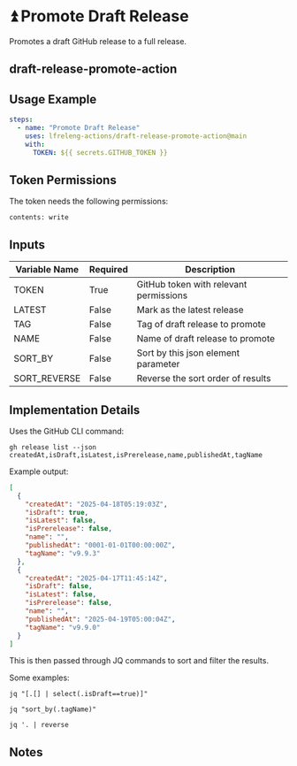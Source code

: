 <!--
# SPDX-License-Identifier: Apache-2.0
# SPDX-FileCopyrightText: 2025 The Linux Foundation
-->

# ⏫ Promote Draft Release

Promotes a draft GitHub release to a full release.

## draft-release-promote-action

## Usage Example

<!-- markdownlint-disable MD046 -->

```yaml
steps:
  - name: "Promote Draft Release"
    uses: lfreleng-actions/draft-release-promote-action@main
    with:
      TOKEN: ${{ secrets.GITHUB_TOKEN }}
```

<!-- markdownlint-enable MD046 -->

## Token Permissions

The token needs the following permissions:

`contents: write`

## Inputs

<!-- markdownlint-disable MD013 -->

| Variable Name | Required | Description                            |
| ------------- | -------- | -------------------------------------- |
| TOKEN         | True     | GitHub token with relevant permissions |
| LATEST        | False    | Mark as the latest release             |
| TAG           | False    | Tag of draft release to promote        |
| NAME          | False    | Name of draft release to promote       |
| SORT_BY       | False    | Sort by this json element parameter    |
| SORT_REVERSE  | False    | Reverse the sort order of results      |

<!-- markdownlint-enable MD013 -->

## Implementation Details

Uses the GitHub CLI command:

`gh release list --json createdAt,isDraft,isLatest,isPrerelease,name,publishedAt,tagName`

Example output:

```json
[
  {
    "createdAt": "2025-04-18T05:19:03Z",
    "isDraft": true,
    "isLatest": false,
    "isPrerelease": false,
    "name": "",
    "publishedAt": "0001-01-01T00:00:00Z",
    "tagName": "v9.9.3"
  },
  {
    "createdAt": "2025-04-17T11:45:14Z",
    "isDraft": false,
    "isLatest": false,
    "isPrerelease": false,
    "name": "",
    "publishedAt": "2025-04-19T05:00:04Z",
    "tagName": "v9.9.0"
  }
]
```

This is then passed through JQ commands to sort and filter the results.

Some examples:

`jq "[.[] | select(.isDraft==true)]"`

`jq "sort_by(.tagName)"`

`jq '. | reverse`

## Notes

